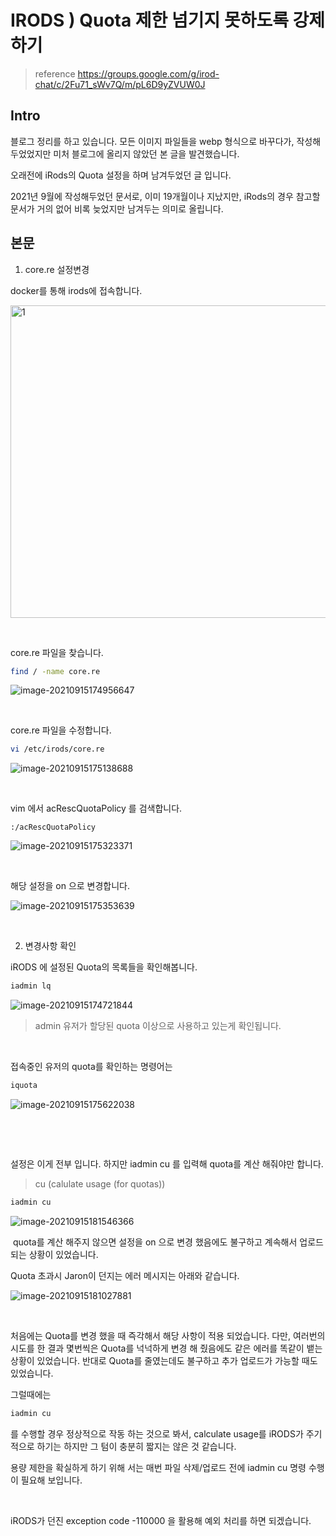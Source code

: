 # IRODS ) Quota 제한 넘기지 못하도록 강제하기

> reference https://groups.google.com/g/irod-chat/c/2Fu71_sWv7Q/m/pL6D9yZVUW0J

## Intro

블로그 정리를 하고 있습니다. 모든 이미지 파일들을 webp 형식으로 바꾸다가, 작성해두었었지만 미처 블로그에 올리지 않았던 본 글을 발견했습니다.

오래전에 iRods의 Quota 설정을 하며 남겨두었던 글 입니다.

2021년 9월에 작성해두었던 문서로, 이미 19개월이나 지났지만, iRods의 경우 참고할 문서가 거의 없어 비록 늦었지만 남겨두는 의미로 올립니다.

## 본문

1. core.re 설정변경

docker를 통해 irods에 접속합니다.

<img src=https://raw.githubusercontent.com/Shane-Park/markdownBlog/master/devops/IRODS/quota_kr.assets/image-20210915174759987.webp width=750 height=500 alt=1>

​		

core.re 파일을 찾습니다.

```bash
find / -name core.re
```

![image-20210915174956647](https://raw.githubusercontent.com/Shane-Park/markdownBlog/master/devops/IRODS/quota_kr.assets/image-20210915174956647.webp)

​	

core.re 파일을 수정합니다.

```bash
vi /etc/irods/core.re
```

![image-20210915175138688](https://raw.githubusercontent.com/Shane-Park/markdownBlog/master/devops/IRODS/quota_kr.assets/image-20210915175138688.webp)

​	

vim 에서 acRescQuotaPolicy 를 검색합니다.

```
:/acRescQuotaPolicy
```

![image-20210915175323371](https://raw.githubusercontent.com/Shane-Park/markdownBlog/master/devops/IRODS/quota_kr.assets/image-20210915175323371.webp)

​	

해당 설정을 on 으로 변경합니다.

![image-20210915175353639](https://raw.githubusercontent.com/Shane-Park/markdownBlog/master/devops/IRODS/quota_kr.assets/image-20210915175353639.webp)

​	

2. 변경사항 확인



iRODS 에 설정된 Quota의 목록들을 확인해봅니다.

```bash
iadmin lq
```

![image-20210915174721844](https://raw.githubusercontent.com/Shane-Park/markdownBlog/master/devops/IRODS/quota_kr.assets/image-20210915174721844.webp)

> admin 유저가 할당된 quota 이상으로 사용하고 있는게 확인됩니다.

​		

접속중인 유저의 quota를 확인하는 명령어는

```bash
iquota
```

![image-20210915175622038](https://raw.githubusercontent.com/Shane-Park/markdownBlog/master/devops/IRODS/quota_kr.assets/image-20210915175622038.webp)

​		

​	

설정은 이게 전부 입니다. 하지만 iadmin cu 를 입력해 quota를 계산 해줘야만 합니다.

> cu (calulate usage (for quotas))

```bash
iadmin cu
```

![image-20210915181546366](https://raw.githubusercontent.com/Shane-Park/markdownBlog/master/devops/IRODS/quota_kr.assets/image-20210915181546366.webp)

​	quota를 계산 해주지 않으면 설정을 on 으로 변경 했음에도 불구하고 계속해서 업로드 되는 상황이 있었습니다.



Quota 초과시 Jaron이 던지는 에러 메시지는 아래와 같습니다.

![image-20210915181027881](https://raw.githubusercontent.com/Shane-Park/markdownBlog/master/devops/IRODS/quota_kr.assets/image-20210915181027881.webp)

​	

처음에는 Quota를 변경 했을 때 즉각해서 해당 사항이 적용 되었습니다. 다만, 여러번의 시도를 한 결과 몇번씩은 Quota를 넉넉하게 변경 해 줬음에도 같은 에러를 똑같이 뱉는 상황이 있었습니다. 반대로 Quota를 줄였는데도 불구하고 추가 업로드가 가능할 때도 있었습니다.

그럴때에는 

```bash
iadmin cu
```

를 수행할 경우 정상적으로 작동 하는 것으로 봐서, calculate usage를 iRODS가 주기적으로 하기는 하지만 그 텀이 충분히 짧지는 않은 것 같습니다.

용량 제한을 확실하게 하기 위해 서는 매번 파일 삭제/업로드 전에 iadmin cu 명령 수행이 필요해 보입니다.

​		

iRODS가 던진 exception code -110000 을 활용해 예외 처리를 하면 되겠습니다.

